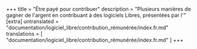 +++
title = "Être payé pour contribuer"
description = "Plusieurs manières de gagner de l'argent en contribuant à des logiciels Libres, présentées par l'"
[extra]
untranslated = "documentation/logiciel_libre/contribution_rémunérée/index.fr.md"
translations = [
    "documentation/logiciel_libre/contribution_rémunérée/index.fr.md"
]
+++
